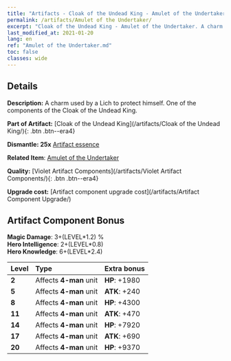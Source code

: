 ```yaml
---
title: "Artifacts - Cloak of the Undead King - Amulet of the Undertaker"
permalink: /artifacts/Amulet of the Undertaker/
excerpt: "Cloak of the Undead King - Amulet of the Undertaker. A charm used by a Lich to protect himself. One of the components of the Cloak of the Undead King."
last_modified_at: 2021-01-20
lang: en
ref: "Amulet of the Undertaker.md"
toc: false
classes: wide
---
```




## Details

 **Description:** A charm used by a Lich to protect himself. One of the components of the Cloak of the Undead King.

 **Part of Artifact:** [Cloak of the Undead King](/artifacts/Cloak of the Undead King/){: .btn .btn--era4}

 **Dismantle: 25x** [ Artifact essence](/Items/con_277/)

 **Related Item**: [ Amulet of the Undertaker](/Items/art_49/)

 **Quality:** [Violet Artifact Components](/artifacts/Violet Artifact Components/){: .btn .btn--era4}

 **Upgrade cost:** [Artifact component upgrade cost](/artifacts/Artifact Component Upgrade/)

## Artifact Component Bonus

  **Magic Damage**: 3+(LEVEL\*1.2) %<br/>**Hero Intelligence**: 2+(LEVEL\*0.8)<br/>**Hero Knowledge**: 6+(LEVEL\*2.4)

  |  Level  | Type |    Extra bonus  | 
  |:--------|:-----|:----------------| 
  | **2** | Affects **4-man** unit | **HP**: +1980 | 
  | **5** | Affects **4-man** unit | **ATK**: +240 | 
  | **8** | Affects **4-man** unit | **HP**: +4300 | 
  | **11** | Affects **4-man** unit | **ATK**: +470 | 
  | **14** | Affects **4-man** unit | **HP**: +7920 | 
  | **17** | Affects **4-man** unit | **ATK**: +690 | 
  | **20** | Affects **4-man** unit | **HP**: +9370 | 

